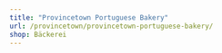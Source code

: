 ```yaml
---
title: "Provincetown Portuguese Bakery"
url: /provincetown/provincetown-portuguese-bakery/
shop: Bäckerei
---
```

